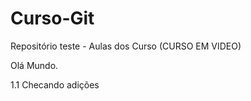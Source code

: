 # Curso-Git
 Repositório teste - Aulas dos Curso (CURSO EM VIDEO)
  
  Olá Mundo.

  1.1 Checando adições